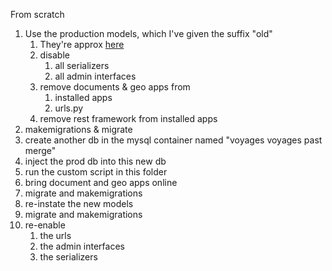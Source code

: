 From scratch

1. Use the production models, which I've given the suffix "old"
	1. They're approx [here](https://github.com/JohnMulligan/voyages-api/commit/9c83c1a821ab99f5be9e0b221b689f6dec23ab71#diff-b6c7c6c2b43303970a522afd81203c5dc5f4614ca8c9e785f2c2ee774fac382f)
	1. disable
		1. all serializers
		1. all admin interfaces
	1. remove documents & geo apps from 
		1. installed apps
		1. urls.py
	1. remove rest framework from installed apps
1. makemigrations & migrate
1. create another db in the mysql container named "voyages voyages past merge"
1. inject the prod db into this new db
1. run the custom script in this folder
1. bring document and geo apps online
1. migrate and makemigrations
1. re-instate the new models
1. migrate and makemigrations
1. re-enable
	1. the urls
	1. the admin interfaces
	1. the serializers